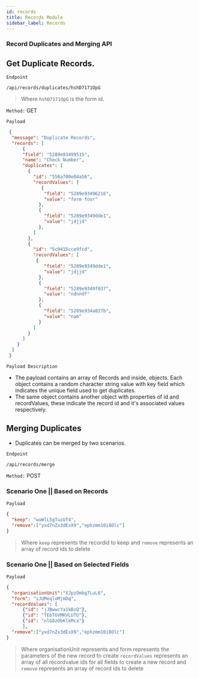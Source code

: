 ```yaml
---
id: records
title: Records Module
sidebar_label: Records
---
```


### Record Duplicates and Merging API

## Get Duplicate Records.

`Endpoint`

```JS
/api/records/duplicates/hshD7171OpG
```

> Where `hshD7171OpG` is the form id.

`Method:` GET

`Payload`

```JSON
 {
  "message": "Duplicate Records",
  "records": [
      {
      "field": "5289e93499515",
      "name": "Check Number",
      "duplicates": [
        {
          "id": "558a700e04a56",
          "recordValues": [
             {
              "field": "5289e93496216",
              "value": "form four"
            },
            {
              "field": "5289e9349dde1",
              "value": "jdjjd"
            },
          ]
        },
        {
          "id": "5c9415cce9fcd",
          "recordValues": [
           {
              "field": "5289e9349dde1",
              "value": "jdjjd"
            },
            {
              "field": "5289e9349f037",
              "value": "ndnndf"
            },
            {
              "field": "5289e934a027b",
              "value": "nam"
            }
          ]
        }
      ]
    }
  ]
 }
```

`Payload Description`

- The payload contains an array of Records and inside, objects. Each object contains a random character string value with key field which indicates the unique field used to get duplicates.
- The same object contains another object with properties of id and recordValues, these indicate the record id and it's associated values respectively.

## Merging Duplicates

- Duplicates can be merged by two scenarios.

`Endpoint`

```JS
/api/records/merge
```

`Method:` POST

### Scenario One || Based on Records

`Payload`

```JSON
{
  "keep": "wuWlL5gTuzUf4",
  "remove":["yxd7nZx3dExX9","ephzmm10i8Olc"]
}
```

> Where `keep` represents the recordid to keep and `remove` represents an array of record ids to delete

### Scenario One || Based on Selected Fields

`Payload`

```JSON
{
  "organisationUnit":"XJpzOmbg7LuL6",
  "form": "iJUMeqloMjmDq",
  "recordValues": [
      {"id": "jJBwwcYa1kBzQ"},
      {"id": "fEbTGVMKVLUTU"},
      {"id": "nlG8zObKlkMcx"}
      ],
  "remove":["yxd7nZx3dExX9","ephzmm10i8Olc"]
}
```

> Where organisationUnit represents and form represents the parameters of the new record to create `recordValues` represents an array of all recordvalue ids for all fields to create a new record and `remove` represents an array of record ids to delete
